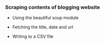 ### Scraping contents of blogging website

* Using the beautiful soup module

* Fetching the title, date and url

* Writing to a CSV file
